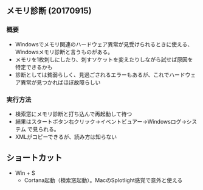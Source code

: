 ## メモリ診断 (20170915)

### 概要
* Windowsでメモリ関連のハードウェア異常が見受けられるときに使える、Windowsメモリ診断と言うものがある。
* メモリを1枚刺しにしたり、刺すソケットを変えたりしながら試せば原因を特定できるかも
* 診断としては貧弱らしく、見過ごされるエラーもあるが、これでハードウェア異常が見つかればほぼ故障らしい

### 実行方法
* 検索窓にメモリ診断と打ち込んで再起動して待つ
* 結果はスタートボタン右クリック→イベントビュアー→Windowsログ→システム で見られる。
* XMLがコピーできるが、読み方は知らない


## ショートカット
* Win + S
    * Cortana起動（検索窓起動）。MacのSplotlight感覚で意外と使える